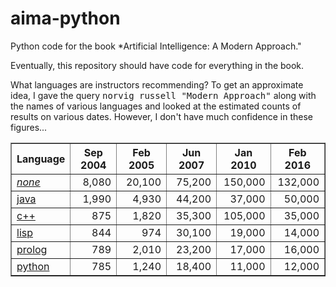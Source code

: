 # aima-python

Python code for the book *Artificial Intelligence: A Modern Approach."

Eventually, this repository should have code for everything in the book.

What languages are instructors recommending?  To get an approximate
idea, I gave the query <tt>norvig russell "Modern Approach"</tt> along with
the names of various languages and looked at the estimated counts of results on
various dates. However, I don't have much confidence in these figures...

<p>
<table border=1>
<tr><th>Language<th>Sep 2004<th>Feb 2005<th>Jun 2007<th>Jan 2010<th>Feb 2016
<tr><td> <a href="http://www.google.com/search?q=norvig+russell+%22Modern+Approach%22"> <i>none</i></a><td align=right> 8,080<td align=right>20,100<td align=right>75,200<td align=right>150,000<td align=right>132,000
<tr><td> <a href="http://www.google.com/search?q=java+norvig+russell+%22Modern+Approach%22">java   </a><td align=right> 1,990<td align=right>4,930<td align=right>44,200<td align=right>37,000<td align=right>50,000
<tr><td> <a href="http://www.google.com/search?q=c%2B%2B+norvig+russell+%22Modern+Approach%22">c++    </a><td align=right>  875<td align=right>1,820<td align=right>35,300<td align=right>105,000<td align=right>35,000
<tr><td> <a href="http://www.google.com/search?q=lisp+norvig+russell+%22Modern+Approach%22">lisp   </a><td align=right>  844<td align=right>974<td align=right>30,100<td align=right>19,000<td align=right>14,000
<tr><td> <a href="http://www.google.com/search?q=prolog+norvig+russell+%22Modern+Approach%22">prolog </a><td align=right>  789<td align=right>2,010<td align=right>23,200<td align=right>17,000<td align=right>16,000
<tr><td> <a href="http://www.google.com/search?q=python+norvig+russell+%22Modern+Approach%22">python </a><td align=right>  785<td align=right>1,240<td align=right>18,400<td align=right>11,000<td align=right>12,000

</table>

